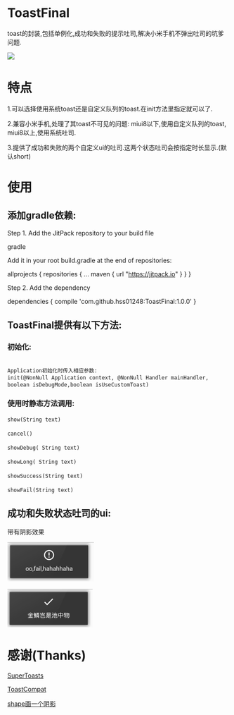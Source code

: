 # ToastFinal
toast的封装,包括单例化,成功和失败的提示吐司,解决小米手机不弹出吐司的坑爹问题.

[![](https://jitpack.io/v/hss01248/ToastFinal.svg)](https://jitpack.io/#hss01248/ToastFinal)



# 特点

1.可以选择使用系统toast还是自定义队列的toast.在init方法里指定就可以了.

2.兼容小米手机,处理了其toast不可见的问题: miui8以下,使用自定义队列的toast, miui8以上,使用系统吐司.

3.提供了成功和失败的两个自定义ui的吐司.这两个状态吐司会按指定时长显示.(默认short)

# 使用



## 添加gradle依赖:

Step 1. Add the JitPack repository to your build file

gradle

Add it in your root build.gradle at the end of repositories:

   allprojects {
      repositories {
         ...
         maven { url "https://jitpack.io" }
      }
   }

Step 2. Add the dependency

   dependencies {
           compile 'com.github.hss01248:ToastFinal:1.0.0'
   }



## ToastFinal提供有以下方法:

###  初始化:

```

Application初始化时传入相应参数:
init(@NonNull Application context, @NonNull Handler mainHandler, boolean isDebugMode,boolean isUseCustomToast)

```

### 使用时静态方法调用:

```
show(String text)

cancel()

showDebug( String text)

showLong( String text)

showSuccess(String text)

showFail(String text)

```



## 成功和失败状态吐司的ui:

带有阴影效果

 ![fail](fail.jpg) 

![success](success.jpg)


# 感谢(Thanks)

[SuperToasts](https://github.com/JohnPersano/SuperToasts)

[ToastCompat](https://github.com/zhitaocai/ToastCompat_Deprecated)

[shape画一个阴影](http://www.jianshu.com/p/4a6877b37967)